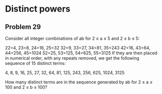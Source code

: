 # Distinct powers  
## Problem 29  

Consider all integer combinations of ab for 2 ≤ a ≤ 5 and 2 ≤ b ≤ 5:

22=4, 23=8, 24=16, 25=32
32=9, 33=27, 34=81, 35=243
42=16, 43=64, 44=256, 45=1024
52=25, 53=125, 54=625, 55=3125
If they are then placed in numerical order, with any repeats removed, we get the following sequence of 15 distinct terms:

4, 8, 9, 16, 25, 27, 32, 64, 81, 125, 243, 256, 625, 1024, 3125

How many distinct terms are in the sequence generated by ab for 2 ≤ a ≤ 100 and 2 ≤ b ≤ 100?